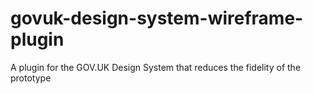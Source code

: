 # govuk-design-system-wireframe-plugin
A plugin for the GOV.UK Design System that reduces the fidelity of the prototype
